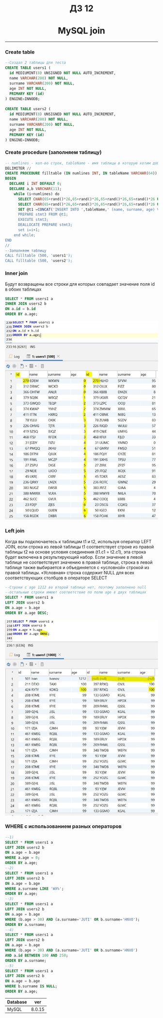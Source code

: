 <h1 align="center">ДЗ 12</h1>
<h1 align="center">MySQL join</h1>

---
### Create table ###
```sql
--Создал 2 таблицы для теста
CREATE TABLE users1 (
  id MEDIUMINT(8) UNSIGNED NOT NULL AUTO_INCREMENT,
  name VARCHAR(200) NOT NULL,
  surname VARCHAR(200) NOT NULL,
  age INT NOT NULL,
  PRIMARY KEY (id)
) ENGINE=INNODB;

CREATE TABLE users2 (
  id MEDIUMINT(8) UNSIGNED NOT NULL AUTO_INCREMENT,
  name VARCHAR(200) NOT NULL,
  surname VARCHAR(200) NOT NULL,
  age INT NOT NULL,
  PRIMARY KEY (id)
) ENGINE=INNODB;
```

### Create procedure (заполняем таблицу) ###
```sql
-- numlines - кол-во строк, tableName - имя таблицы в которую хотим добавить эти строки
DELIMITER //
CREATE PROCEDURE filltable (IN numlines INT, IN tableName VARCHAR(64))
BEGIN
  DECLARE i INT DEFAULT 0;
  DECLARE a,b VARCHAR(11);
    while (i<numlines) do
      SELECT CHAR(65+rand()*26,65+rand()*26,65+rand()*26,65+rand()*26 USING utf8)INTO a;
      SELECT CHAR(65+rand()*26,65+rand()*26,65+rand()*26,65+rand()*26 USING utf8)INTO b;
      SET @t1 =CONCAT('INSERT INTO ',tableName,' (name, surname, age) VALUES (\'',a,''',', '\'',b,'\', rand()*100);');
      PREPARE stmt3 FROM @t1;
      EXECUTE stmt3;
      DEALLOCATE PREPARE stmt3;
      set i=i+1;
    end while;
END
//
--Заполняем таблицу
CALL filltable (500, 'users1');
CALL filltable (500, 'users2');
```
### Inner join ###
Будут возвращены все строки для которых совпадает значение поля id в обоих таблицах
```sql
SELECT * FROM users1 a
INNER JOIN users2 b
ON a.id = b.id
ORDER BY a.age;
```
![](innerjoin.JPG)

### Left join ###
Когда вы подключаетесь к таблицам t1 и t2, используя оператор LEFT JOIN, если строка из левой таблицы t1 соответствует строке из правой таблицы t2 на основе условия соединения (t1.c1 = t2.c1), эта строка будет включена в результирующий набор.
Если значение в левой таблице не соответствует значению в правой таблице, строка в левой таблице также выбирается и объединяется с «условной» строкой из правой таблицы. «Условная» строка содержит NULL для всех соответствующих столбцов в операторе SELECT
```sql
--Строки с age 1212 во второй таблице нет, поэтому заполнено null
--остальные строки имеют соответствие по полю age в двух таблицах
SELECT * FROM users1 a
LEFT JOIN users2 b
ON a.age = b.age
ORDER BY a.age DESC;
```
![](leftjoin.JPG)

### WHERE с использованием разных операторов ###
```sql
--1)
SELECT * FROM users1 a
LEFT JOIN users2 b
ON a.age = b.age
WHERE a.age = 0;
ORDER BY a.age;
--2)
SELECT * FROM users1 a
LEFT JOIN users2 b
ON a.age = b.age
WHERE a.surname LIKE 'WX%';
ORDER BY a.age;
--3)
SELECT * FROM users1 a
LEFT JOIN users2 b
ON a.age = b.age
WHERE (b.age > 30) AND (a.surname='JUTI' OR b.surname='HNVO');
ORDER BY a.surname;
--4)
SELECT * FROM users1 a
LEFT JOIN users2 b
ON a.age = b.age
WHERE (b.age > 30) AND (a.surname='JUTI' OR b.surname='HNVO')
AND a.id BETWEEN 100 AND 250;
ORDER BY a.surname;
--5)
SELECT * FROM users1 a
LEFT JOIN users2 b
ON a.age = b.age
WHERE b.surname IS NULL;
ORDER BY a.age;
```

| Database   | ver    |
| -----      | ---    |
| MySQL      | 8.0.15 |
